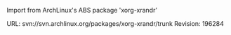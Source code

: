 Import from ArchLinux's ABS package 'xorg-xrandr'

URL: svn://svn.archlinux.org/packages/xorg-xrandr/trunk
Revision: 196284
